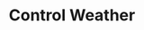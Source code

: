 ---
title: "Control Weather"
index: "control-weather"
permalink: /spells/control-weather/
tags:
  - Spell
  - 8th Level
  - Transmutation
available_for:
  - Cleric
  - Druid
  - Wizard
level: "8th Level"
school: "Transmutation"
comp:
  - V
  - S
  - M
material: "burning incense and bits of earth and wood mixed in water."
duration: "8 Hours"
concentration: true
cast_time: "10 Minutes"
description: |
  You take control of the weather within 5 miles of you for the duration. You must be outdoors to cast this spell. Moving to a place where you don't have a clear path to the sky ends the spell early.

  When you cast the spell, you change the current weather conditions, which are determined by the GM based on the climate and season. You can change precipitation, temperature, and wind. It takes 1d4 x 10 minutes for the new conditions to take effect. Once they do so, you can change the conditions again. When the spell ends, the weather gradually returns to normal.

  When you change the weather conditions, find a current condition on the following tables and change its stage by one, up or down. When changing the wind, you can change its direction.

  ##### Precipitation

  | Stage | Condition |
  | :--- | :--- |
  | 1 | Clear |
  | 2 | Light clouds |
  | 3 | Overcast or ground fog |
  | 4 | Rain, hail, or snow |
  | 5 | Torrential rain, driving hail, or blizzard |

  ##### Temperature

  | Stage | Condition |
  | :--- | :--- |
  | 1 | Unbearable heat |
  | 2 | Hot |
  | 3 | Warm |
  | 4 | Cool |
  | 5 | Cold |
  | 6 | Arctic cold |

  ##### Wind

  | Stage | Condition |
  | :--- | :--- |
  | 1 | Calm |
  | 2 | Moderate wind |
  | 3 | Strong wind |
  | 4 | Gale |
  | 5 | Storm |
excerpt: "You take control of the weather within 5 miles of you for the duration."
source: "Basic Rules"
---